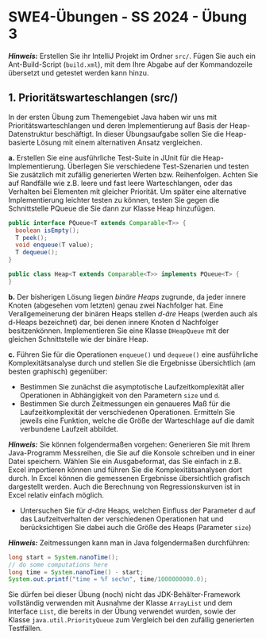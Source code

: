 # SWE4-Übungen - SS 2024 - Übung 3

_**Hinweis:**_ Erstellen Sie ihr IntelliJ Projekt im Ordner `src/`. Fügen Sie auch ein Ant-Build-Script (`build.xml`), mit dem Ihre Abgabe auf der Kommandozeile übersetzt und getestet werden kann hinzu.

## 1. Prioritätswarteschlangen (src/)

In der ersten Übung zum Themengebiet Java haben wir uns mit Prioritätswarteschlangen und deren
Implementierung auf Basis der Heap-Datenstruktur beschäftigt. In dieser Übungsaufgabe sollen Sie
die Heap-basierte Lösung mit einem alternativen Ansatz vergleichen.

**a.** Erstellen Sie eine ausführliche Test-Suite in JUnit für die Heap-Implementierung. Überlegen Sie
verschiedene Test-Szenarien und testen Sie zusätzlich mit zufällig generierten Werten bzw. Reihenfolgen. Achten Sie auf Randfälle wie z.B. leere und fast leere Warteschlangen, oder das Verhalten bei Elementen mit gleicher Priorität.
Um später eine alternative Implementierung leichter testen zu können, testen Sie gegen die
Schnittstelle PQueue die Sie dann zur Klasse Heap hinzufügen.

```java
public interface PQueue<T extends Comparable<T>> {
  boolean isEmpty();
  T peek();
  void enqueue(T value);
  T dequeue();
}

public class Heap<T extends Comparable<T>> implements PQueue<T> {
}
```

**b.** Der bisherigen Lösung liegen _binäre Heaps_ zugrunde, da jeder innere Knoten (abgesehen vom
letzten) genau zwei Nachfolger hat. Eine Verallgemeinerung der binären Heaps stellen _d-äre_ Heaps (werden auch als d-Heaps bezeichnet) dar, bei denen innere Knoten d Nachfolger besitzenkönnen. Implementieren Sie eine Klasse `DHeapQueue` mit der gleichen Schnittstelle wie der
binäre Heap.

**c.** Führen Sie für die Operationen `enqueue()` und `dequeue()` eine ausführliche Komplexitätsanalyse durch und stellen Sie die Ergebnisse übersichtlich (am besten graphisch) gegenüber:

* Bestimmen Sie zunächst die asymptotische Laufzeitkomplexität aller Operationen in Abhängigkeit von den Parametern `size` und `d`.
* Bestimmen Sie durch Zeitmessungen ein genaueres Maß für die Laufzeitkomplexität der
verschiedenen Operationen. Ermitteln Sie jeweils eine Funktion, welche die Größe der
Warteschlage auf die damit verbundene Laufzeit abbildet.

_**Hinweis:**_ Sie können folgendermaßen vorgehen: Generieren Sie mit Ihrem Java-Programm
Messreihen, die Sie auf die Konsole schreiben und in einer Datei speichern. Wählen Sie
ein Ausgabeformat, das Sie einfach in z.B. Excel importieren können und führen Sie die
Komplexitätsanalysen dort durch. In Excel können die gemessenen Ergebnisse übersichtlich grafisch dargestellt werden. Auch die Berechnung von Regressionskurven ist in Excel
relativ einfach möglich.

* Untersuchen Sie für _d-äre_ Heaps, welchen Einfluss der Parameter d auf das Laufzeitverhalten der verschiedenen Operationen hat und berücksichtigen Sie dabei auch die Größe
des Heaps (Parameter `size`)

_**Hinweis:**_ Zeitmessungen kann man in Java folgendermaßen durchführen:

```java
long start = System.nanoTime();
// do some computations here
long time = System.nanoTime() - start;
System.out.printf("time = %f sec%n", time/1000000000.0);
```

Sie dürfen bei dieser Übung (noch) nicht das JDK-Behälter-Framework vollständig verwenden mit
Ausnahme der Klasse `ArrayList` und dem Interface `List`, die bereits in der Übung verwendet wurden, sowie der Klasse `java.util.PriorityQueue` zum Vergleich bei den zufällig generierten
Testfällen.
